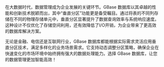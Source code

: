 在大数据时代，数据管理成为企业发展的关键环节。GBase 数据库以其卓越的性能和创新技术脱颖而出，其中“垂直分区”功能更是备受瞩目。通过将表的不同列存储在不同的物理存储单元中，垂直分区显著提升了数据查询效率与系统响应速度。这种设计不仅优化了存储空间利用，还有效降低了I/O开销，为企业带来了更高效的数据库解决方案。

无论是金融、电信还是互联网行业，GBase 数据库都能根据实际需求灵活应用垂直分区技术，满足多样化的业务场景需求。它支持动态调整分区策略，确保企业在快速变化的市场环境中始终拥有强大的数据处理能力。选择 GBase 数据库，让您的数据管理更加智能高效！